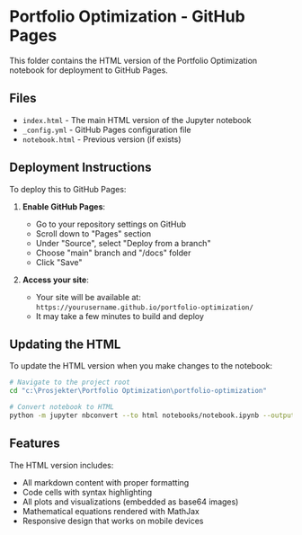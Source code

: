 # Portfolio Optimization - GitHub Pages

This folder contains the HTML version of the Portfolio Optimization notebook for deployment to GitHub Pages.

## Files

- `index.html` - The main HTML version of the Jupyter notebook
- `_config.yml` - GitHub Pages configuration file
- `notebook.html` - Previous version (if exists)

## Deployment Instructions

To deploy this to GitHub Pages:

1. **Enable GitHub Pages**:
   - Go to your repository settings on GitHub
   - Scroll down to "Pages" section
   - Under "Source", select "Deploy from a branch"
   - Choose "main" branch and "/docs" folder
   - Click "Save"

2. **Access your site**:
   - Your site will be available at: `https://yourusername.github.io/portfolio-optimization/`
   - It may take a few minutes to build and deploy

## Updating the HTML

To update the HTML version when you make changes to the notebook:

```bash
# Navigate to the project root
cd "c:\Prosjekter\Portfolio Optimization\portfolio-optimization"

# Convert notebook to HTML
python -m jupyter nbconvert --to html notebooks/notebook.ipynb --output-dir docs --output index.html
```

## Features

The HTML version includes:
- All markdown content with proper formatting
- Code cells with syntax highlighting
- All plots and visualizations (embedded as base64 images)
- Mathematical equations rendered with MathJax
- Responsive design that works on mobile devices

